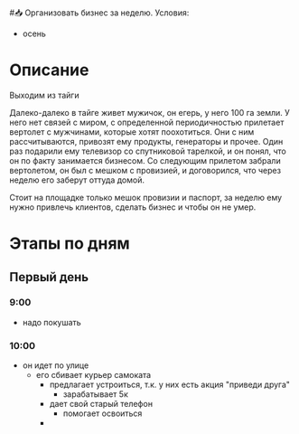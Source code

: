 #📥 
Организовать бизнес за неделю.
Условия:
- осень


# Описание
Выходим из тайги

Далеко-далеко в тайге живет мужичок, он егерь, у него 100 га земли. У него нет связей с миром, с определенной периодичностью прилетает вертолет с мужчинами, которые хотят поохотиться. Они с ним рассчитываются, привозят ему продукты, генераторы и прочее. Один раз подарили ему телевизор со спутниковой тарелкой, и он понял, что он по факту занимается бизнесом. Со следующим прилетом забрали вертолетом, он был с мешком с провизией, и договорился, что через неделю его заберут оттуда домой.

Стоит на площадке только мешок провизии и паспорт, за неделю ему нужно привлечь клиентов, сделать бизнес и чтобы он не умер.

# Этапы по дням

## Первый день

### 9:00
- надо покушать
### 10:00
- он идет по улице
	- его сбивает курьер самоката
		- предлагает устроиться, т.к. у них есть акция "приведи друга"
			- зарабатывает 5к
		- дает свой старый телефон
			- помогает освоиться
		- 

